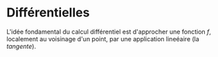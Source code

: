 # Différentielles

L'idée fondamental du calcul différentiel est d'approcher une fonction $f$, localement au voisinage d'un point, par une application lineéaire (la *tangente*).

##
